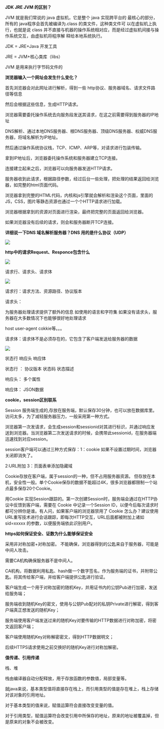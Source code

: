 **JDK JRE JVM 的区别？**

JVM 就是我们常说的 java 虚拟机，它是整个 java 实现跨平台的 最核心的部分，所有的 java程序会首先被编译为.class 的类文件，这种类文件可 以在虚拟机上执行，也就是说 class 并不直接与机器的操作系统相对应，而是经过虚拟机间接与操作系统交互，由虚拟机将程序解
释给本地系统执行。

JDK = JRE+Java 开发工具

JRE = JVM+核心类库（libs）

JVM 是用来执行字节码文件的



**浏览器输入一个网址会发生什么变化？**

首先浏览器会对此网址进行解析，得到一些 http协议、服务器域名、请求文件路径等信息

然后会根据这些信息，生成HTTP请求。

浏览器需要委托操作系统去向服务段发送其请求，在这之前需要得到服务器的IP地址

DNS解析、通过本地DNS服务器、根DNS服务器、顶级DNS服务器、权威DNS服务器，将域名解析为IP地址。

然后通过操作系统协议栈，TCP、ICMP、ARP等，对请求进行包装传输。

拿到IP地址后，浏览器委托操作系统和服务器建立TCP连接。

连接建立起来之后，浏览器可以向服务器发送HTTP请求。

服务器收到此请求，根据路径参数，经过后台一些处理，把处理的结果返回给浏览器，如完整的html页面代码。

浏览器拿到完整的HTML代码，内核和js引擎就会解析和渲染这个页面，里面的JS，CSS，图片等静态资源也通过一个个HTTP请求进行加载。

浏览器根据拿到的资源对页面进行渲染，最终把完整的页面返回给浏览器。

如果浏览器没有后续的请求，则会和服务器断开TCP连接。


**详细说一下DNS 域名解析服务器？DNS 用的是什么协议（UDP）**

![](../pics/a1.png)


**http中的请求Request、Responce包含什么**

![](../pics/c3.png)

请求行、请求头、请求体

![](../pics/c1.png)

请求行：请求方法、资源路径、协议版本

请求头：

为服务器处理请求提供了额外的信息 如使用的语言和字符集 如果没有请求头，服务器在大多数情况下也能够很好地处理请求

host user-agent cokkie等。。。

请求体：请求体不是必须存在的，它包含了客户端发送给服务器的数据


![](../pics/c2.png)

状态行 响应头 响应体

状态行 ： 协议版本 状态码 状态描述

响应头： 多个属性

响应体： JSON数据


**cookie，session区别联系**

Session 服务端生成的,存放在服务端，默认保存30分钟，也可以放在数据库里。访问太多，为了减轻服务器压力，一般采用第一种方式。

浏览器第一次发请求，会生成session和sessionid对其进行标识，并通过响应发送到浏览器。当浏览器第二次发送请求的时候，会携带此sessionid，在服务器端迅速找到对应session。

session客户端可以通过三种方式保存：1：cookie 如果不设置过期时间，浏览器关闭即消失了。

2:URL附加 3：页面表单添加隐藏域

 
Cookie存放在客户端，属于session的一种，但不占用服务器资源。 但存放在本机，安全性一般。单个Cookie保存的数据不能超过4K，很多浏览器都限制一个站点最多保存20个Cookie。

用Cookie 实现Session跟踪的。第一次创建Session时，服务端会通过在HTTP协议中反馈到客户端，需要在 Cookie 中记录一个Session ID，以便今后每次请求时都可分辨你是谁。有人问，如果客户端的浏览器禁用了 Cookie 怎么办？建议使用URL重写技术进行会话跟踪，即每次HTTP交互，URL后面都被附加上诸如 sid=xxxxx 的参数，以便服务端依此识别用户。



**https如何保证安全、证数为什么能够保证安全**

采用非对称加密+对称加密。 不能确保，浏览器得到的公匙来自于服务器，可能是中间人攻击。

需要CA机构确保服务器不是中间人。

CA机构，将数据利用私匙、hash做一个数字签名，作为服务端的证书，并附带公匙。将其传给客户端，并给客户端提供公匙进行验证。

客户端生成一个用于对称加密的随机Key，并用证书内的公钥Pub进行加密，发送给服务端；

服务端收到随机Key的密文，使用与公钥Pub配对的私钥Private进行解密，得到客户端真正想发送的随机Key；

服务端使用客户端发送过来的随机Key对要传输的HTTP数据进行对称加密，将密文返回客户端；

客户端使用随机Key对称解密密文，得到HTTP数据明文；

后续HTTPS请求使用之前交换好的随机Key进行对称加解密。



**值传递、引用传递**

栈、堆

栈由编译器自动分配释放，用于存放函数的参数值，局部变量等。

就java来说，基本类型值将直接存在栈上，而引用类型的值是存在堆上，栈上存储对该对象的引用地址。

对于基本类型的值来说，赋值运算符会直接改变变量的值。

对于引用类型，赋值运算符会改变引用中所保存的地址，原来的地址被覆盖掉，但是原来的对象不会被改变。


